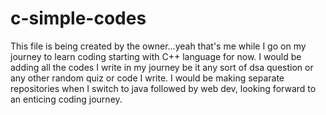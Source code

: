 # c-simple-codes
This file is being created by the owner...yeah that's me while I go on my journey to learn coding starting with C++ language for now.
I would be adding all the codes I write in my journey be it any sort of dsa question or any other random quiz or code I write.
I would be making separate repositories when I switch to java followed by web dev, looking forward to an enticing coding journey.
